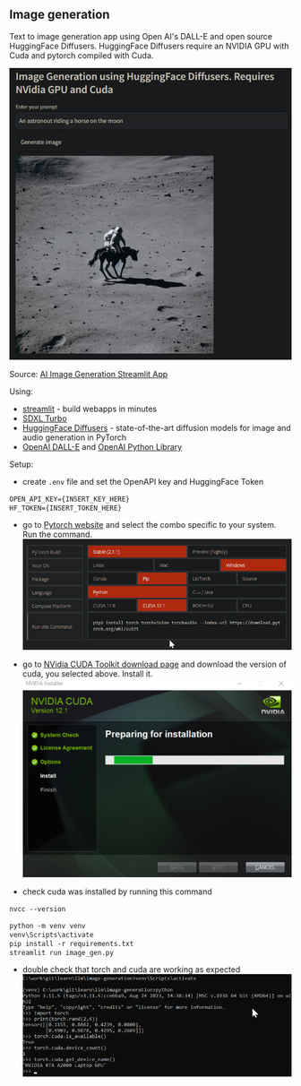 ## Image generation

Text to image generation app using Open AI's DALL-E and open source HuggingFace Diffusers.
HuggingFace Diffusers require an NVIDIA GPU with Cuda and pytorch compiled with Cuda.

![](img/diffusers-astronout.png)

Source: [AI Image Generation Streamlit App](https://www.youtube.com/watch?v=17oHPkhgCuk)

Using:
- [streamlit](https://github.com/streamlit/streamlit) - build webapps in minutes
- [SDXL Turbo](https://huggingface.co/stabilityai/sdxl-turbo)
- [HuggingFace Diffusers](https://github.com/huggingface/diffusers) - state-of-the-art diffusion models for image and audio generation in PyTorch
- [OpenAI DALL-E](https://openai.com/dall-e-2) and [OpenAI Python Library](https://github.com/openai/openai-python)

Setup:

- create `.env` file and set the OpenAPI key and HuggingFace Token
```
OPEN_API_KEY={INSERT_KEY_HERE}
HF_TOKEN={INSERT_TOKEN_HERE}
```
- go to [Pytorch website](https://pytorch.org/) and select the combo specific to your system. Run the command.
![](img/pytorch-install.png)

- go to [NVidia CUDA Toolkit download page](https://developer.nvidia.com/cuda-toolkit-archive) and download the version of cuda, you selected above. Install it.
![](img/cuda-install.png)

- check cuda was installed by running this command
```
nvcc --version
```

```
python -m venv venv
venv\Scripts\activate
pip install -r requirements.txt
streamlit run image_gen.py
```

- double check that torch and cuda are working as expected
![](img/python-install-validation.png)
